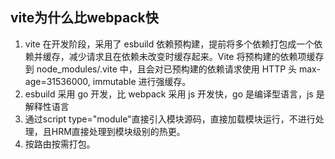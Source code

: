 ## vite为什么比webpack快
1. vite 在开发阶段，采用了 esbuild 依赖预构建，提前将多个依赖打包成一个依赖并缓存，减少请求且在依赖未改变时缓存起来。Vite 将预构建的依赖项缓存到 node_modules/.vite 中，且会对已预构建的依赖请求使用 HTTP 头 max-age=31536000, immutable 进行强缓存。
2. esbuild 采用 go 开发，比 webpack 采用 js 开发快，go 是编译型语言，js 是解释性语言
3. 通过script type="module"直接引入模块源码，直接加载模块运行，不进行处理，且HRM直接处理到模块级别的热更。
4. 按路由按需打包。